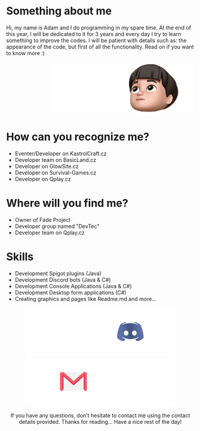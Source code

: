 # Something about me
Hi, my name is Adam and I do programming in my spare time. At the end of this year, I will be dedicated to it for 3 years and every day I try to learn something to improve the codes. I will be patient with details such as: the appearance of the code, but first of all the functionality. Read on if you want to know more :)

<p align="right">
   <img src="https://github.com/M3II0/M3II0/blob/main/images/bitmoji.png?raw=true" alt="bitmoji">
</p>

# How can you recognize me?
- Eventer/Developer on KastrolCraft.cz
- Developer team on BasicLand.cz
- Developer on GlowSite.cz
- Developer on Survival-Games.cz
- Developer on Qplay.cz

# Where will you find me?
- Owner of Fade Project
- Developer group named "DevTec"
- Developer team on Qplay.cz

# Skills
- Development Spigot plugins (Java)
- Development Discord bots (Java & C#)
- Development Console Applications (Java & C#)
- Development Desktop form applications (C#)
- Creating graphics and pages like Readme.md and more...

<p align="center">
 <a href="https://discordapp.com/users/718022945737539635/">
   <img src="https://github.com/M3II0/M3II0/blob/main/images/discord.png?raw=true" alt="discord">
 </a>
  <a href="mailto:mellomainmail@gmail.com">
   <img src="https://github.com/M3II0/M3II0/blob/main/images/mail.png?raw=true" alt="mail">
 </a>
</p>

<p align="center">If you have any questions, don't hesitate to contact me using the contact details provided. Thanks for reading... Have a nice rest of the day!</p>
